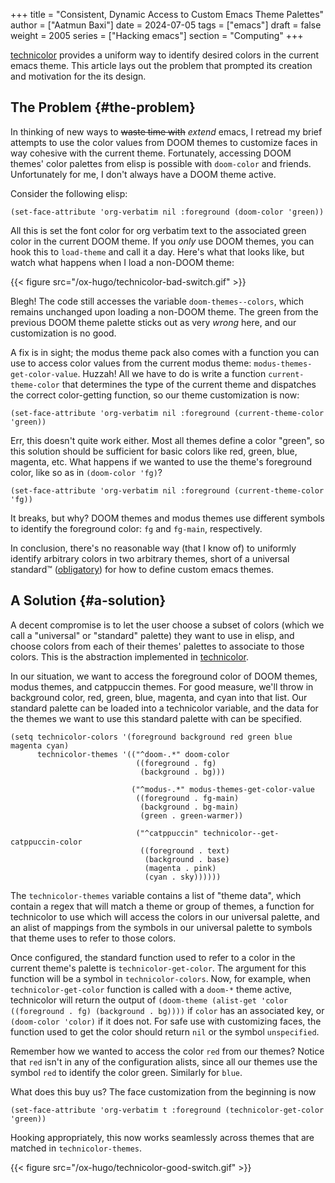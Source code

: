 +++
title = "Consistent, Dynamic Access to Custom Emacs Theme Palettes"
author = ["Aatmun Baxi"]
date = 2024-07-05
tags = ["emacs"]
draft = false
weight = 2005
series = ["Hacking emacs"]
section = "Computing"
+++

<div class="tldr">

[technicolor](https://www.github.com/aatmunbaxi/technicolor) provides a uniform way to identify desired colors in the current emacs theme. This article lays out the problem that prompted its creation and motivation for the its design.

</div>

<!--more-->


## The Problem {#the-problem}

In thinking of new ways to ~~waste time with~~ _extend_ emacs, I retread my brief attempts to use the color values from DOOM themes to customize faces in way cohesive with the current theme.
Fortunately, accessing DOOM themes' color palettes from elisp is possible with `doom-color` and friends.
Unfortunately for me, I don't always have a DOOM theme active.

Consider the following elisp:

```emacs-lisp
(set-face-attribute 'org-verbatim nil :foreground (doom-color 'green))
```

All this is set the font color for org verbatim text to the associated green color in the current DOOM theme.
If you _only_ use DOOM themes, you can hook this to `load-theme` and call it a day.
Here's what that looks like, but watch what happens when I load a non-DOOM theme:

{{< figure src="/ox-hugo/technicolor-bad-switch.gif" >}}

Blegh!
The code still accesses the variable `doom-themes--colors`, which remains unchanged upon loading a non-DOOM theme.
The green from the previous DOOM theme palette sticks out as very _wrong_ here, and our customization is no good.

A fix is in sight; the modus theme pack also comes with a function you can use to access color values from the current modus theme: `modus-themes-get-color-value`.
Huzzah!
All we have to do is write a function `current-theme-color` that determines the type of the current theme and dispatches the correct color-getting function, so our theme customization is now:

```emacs-lisp
(set-face-attribute 'org-verbatim nil :foreground (current-theme-color 'green))
```

Err, this doesn't quite work either.
Most all themes define a color "green", so this solution should be sufficient for basic colors like red, green, blue, magenta, etc.
What happens if we wanted to use the theme's foreground color, like so as in `(doom-color 'fg)`?

```emacs-lisp
(set-face-attribute 'org-verbatim nil :foreground (current-theme-color 'fg))
```

It breaks, but why?
DOOM themes and modus themes use different symbols to identify the foreground color: `fg` and `fg-main`, respectively.

In conclusion, there's no reasonable way (that I know of) to uniformly identify arbitrary colors in two arbitrary themes, short of a universal standard™ ([obligatory](https://xkcd.com/927/)) for how to define custom emacs themes.


## A Solution {#a-solution}

A decent compromise is to let the user choose a subset of colors (which we call a "universal" or "standard" palette) they want to use in elisp, and choose colors from each of their themes' palettes to associate to those colors.
This is the abstraction implemented in [technicolor](https://github.com/aatmunbaxi/technicolor).

In our situation, we want to access the foreground color of DOOM themes, modus themes, and catppuccin themes.
For good measure, we'll throw in background color, red, green, blue, magenta, and cyan into that list.
Our standard palette can be loaded into a technicolor variable, and the data for the themes we want to use this standard palette with can be specified.

```emacs-lisp
(setq technicolor-colors '(foreground background red green blue magenta cyan)
      technicolor-themes '(("^doom-.*" doom-color
                            ((foreground . fg)
                             (background . bg)))

                           ("^modus-.*" modus-themes-get-color-value
                            ((foreground . fg-main)
                             (background . bg-main)
                             (green . green-warmer))

                            ("^catppuccin" technicolor--get-catppuccin-color
                             ((foreground . text)
                              (background . base)
                              (magenta . pink)
                              (cyan . sky))))))
```

The `technicolor-themes` variable contains a list of "theme data", which contain a regex that will match a theme or group of themes, a function for technicolor to use which will access the colors in our universal palette, and an alist of mappings from the symbols in our universal palette to symbols that theme uses to refer to those colors.

Once configured, the standard function used to refer to a color in the current theme's palette is `technicolor-get-color`.
The argument for this function will be a symbol in `technicolor-colors`.
Now, for example, when `technicolor-get-color` function is called with a `doom-*` theme active, technicolor will return the output of `(doom-theme (alist-get 'color ((foreground . fg) (background . bg))))` if `color` has an associated key, or `(doom-color 'color)` if it does not.
For safe use with customizing faces, the function used to get the color should return `nil` or the symbol `unspecified`.

Remember how we wanted to access the color `red` from our themes?
Notice that `red` isn't in any of the configuration alists, since all our themes use the symbol `red` to identify the color green.
Similarly for `blue`.

What does this buy us?
The face customization from the beginning is now

```emacs-lisp
(set-face-attribute 'org-verbatim t :foreground (technicolor-get-color 'green))
```

Hooking appropriately, this now works seamlessly across themes that are matched in `technicolor-themes`.

{{< figure src="/ox-hugo/technicolor-good-switch.gif" >}}
